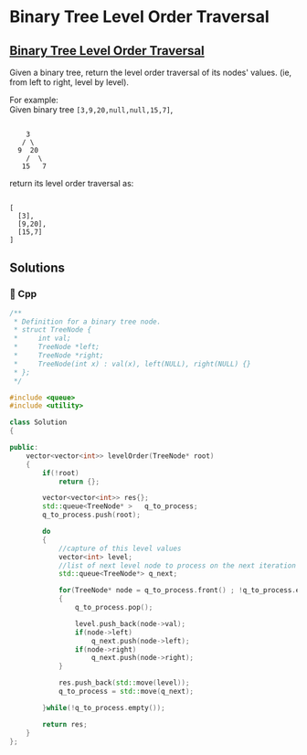 # Binary Tree Level Order Traversal

## [Binary Tree Level Order Traversal](https://leetcode.com/problems/binary-tree-level-order-traversal)

Given a binary tree, return the level order traversal of its nodes' values. \(ie, from left to right, level by level\).

 For example:  
 Given binary tree `[3,9,20,null,null,15,7]`,  


```text

    3
   / \
  9  20
    /  \
   15   7
```

 return its level order traversal as:  


```text

[
  [3],
  [9,20],
  [15,7]
]
```

## Solutions

### 🧠 Cpp

```cpp
/**
 * Definition for a binary tree node.
 * struct TreeNode {
 *     int val;
 *     TreeNode *left;
 *     TreeNode *right;
 *     TreeNode(int x) : val(x), left(NULL), right(NULL) {}
 * };
 */

#include <queue>
#include <utility>

class Solution
{

public:
    vector<vector<int>> levelOrder(TreeNode* root)
    {
        if(!root)
            return {};

        vector<vector<int>> res{};
        std::queue<TreeNode* >   q_to_process;
        q_to_process.push(root);

        do
        {
            //capture of this level values
            vector<int> level;
            //list of next level node to process on the next iteration
            std::queue<TreeNode*> q_next;

            for(TreeNode* node = q_to_process.front() ; !q_to_process.empty(); node = q_to_process.front())
            {
                q_to_process.pop();

                level.push_back(node->val);
                if(node->left)
                    q_next.push(node->left);
                if(node->right)
                    q_next.push(node->right);
            }

            res.push_back(std::move(level));
            q_to_process = std::move(q_next);

        }while(!q_to_process.empty());

        return res;
    }
};
```

